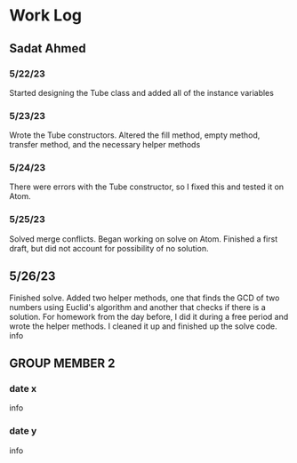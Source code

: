 # Work Log

## Sadat Ahmed

### 5/22/23
Started designing the Tube class and added all of the instance variables
### 5/23/23
Wrote the Tube constructors. Altered the fill method, empty method, transfer method, and the necessary helper methods
### 5/24/23
There were errors with the Tube constructor, so I fixed this and tested it on Atom.
### 5/25/23
Solved merge conflicts. Began working on solve on Atom. Finished a first draft, but did not account for possibility of no solution.
## 5/26/23
Finished solve. Added two helper methods, one that finds the GCD of two numbers using Euclid's algorithm and another that checks if there is a solution. For homework from the day before, I did it during a free period and wrote the helper methods. I cleaned it up and finished up the solve code.
info


## GROUP MEMBER 2

### date x

info

### date y

info
